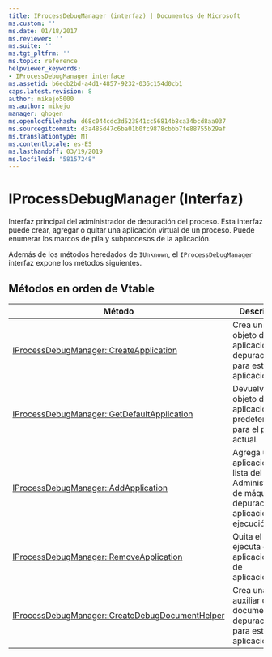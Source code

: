 ```yaml
---
title: IProcessDebugManager (interfaz) | Documentos de Microsoft
ms.custom: ''
ms.date: 01/18/2017
ms.reviewer: ''
ms.suite: ''
ms.tgt_pltfrm: ''
ms.topic: reference
helpviewer_keywords:
- IProcessDebugManager interface
ms.assetid: b6ecb2bd-a4d1-4857-9232-036c154d0cb1
caps.latest.revision: 8
author: mikejo5000
ms.author: mikejo
manager: ghogen
ms.openlocfilehash: d68c044cdc3d523841cc56814b8ca34bcd8aa037
ms.sourcegitcommit: d3a485d47c6ba01b0fc9878cbbb7fe88755b29af
ms.translationtype: MT
ms.contentlocale: es-ES
ms.lasthandoff: 03/19/2019
ms.locfileid: "58157248"
---
```

# <a name="iprocessdebugmanager-interface"></a>IProcessDebugManager (Interfaz)
Interfaz principal del administrador de depuración del proceso. Esta interfaz puede crear, agregar o quitar una aplicación virtual de un proceso. Puede enumerar los marcos de pila y subprocesos de la aplicación.  
  
 Además de los métodos heredados de `IUnknown`, el `IProcessDebugManager` interfaz expone los métodos siguientes.  
  
## <a name="methods-in-vtable-order"></a>Métodos en orden de Vtable  
  
|Método|Descripción|  
|------------|-----------------|  
|[IProcessDebugManager::CreateApplication](../../winscript/reference/iprocessdebugmanager-createapplication.md)|Crea un nuevo objeto de aplicación de depuración para esta aplicación.|  
|[IProcessDebugManager::GetDefaultApplication](../../winscript/reference/iprocessdebugmanager-getdefaultapplication.md)|Devuelve un objeto de aplicación predeterminado para el proceso actual.|  
|[IProcessDebugManager::AddApplication](../../winscript/reference/iprocessdebugmanager-addapplication.md)|Agrega una aplicación a la lista del Administrador de máquina depuración de aplicaciones en ejecución.|  
|[IProcessDebugManager::RemoveApplication](../../winscript/reference/iprocessdebugmanager-removeapplication.md)|Quita el que se ejecuta en una aplicación lista de aplicaciones.|  
|[IProcessDebugManager::CreateDebugDocumentHelper](../../winscript/reference/iprocessdebugmanager-createdebugdocumenthelper.md)|Crea una nuevo auxiliar de documento de depuración para esta aplicación.|